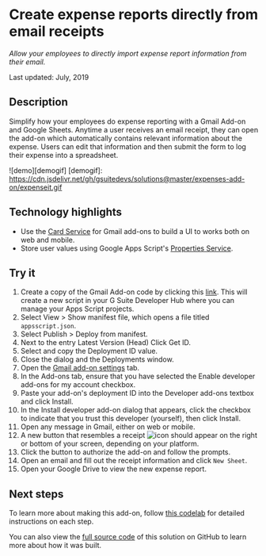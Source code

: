 # Create expense reports directly from email receipts

_Allow your employees to directly import expense report information from their email._

Last updated: July, 2019

## Description

Simplify how your employees do expense reporting with a Gmail Add-on and Google Sheets. Anytime a
user receives an email receipt, they can open the add-on which automatically contains relevant 
information about the expense. Users can edit that information and then submit the form to log 
their expense into a spreadsheet.

![demo][demogif]
[demogif]: https://cdn.jsdelivr.net/gh/gsuitedevs/solutions@master/expenses-add-on/expenseit.gif

## Technology highlights

- Use the [Card Service][cardservice] for Gmail add-ons to build a UI to works both on web and
mobile. 
- Store user values using Google Apps Script's [Properties Service][propertiesservice].

[cardservice]: https://developers.google.com/apps-script/reference/card-service/
[propertiesservice]:https://developers.google.com/apps-script/reference/properties/

## Try it

1. Create a copy of the Gmail Add-on code by clicking this [link][code]. This will create a new 
script in your G Suite Developer Hub where you can manage your Apps Script projects. 
1. Select View > Show manifest file, which opens a file titled `appsscript.json`.
1. Select Publish > Deploy from manifest.
1. Next to the entry Latest Version (Head) Click Get ID.
1. Select and copy the Deployment ID value.
1. Close the dialog and the Deployments window.
1. Open the [Gmail add-on settings][settings] tab.
1. In the Add-ons tab, ensure that you have selected the Enable developer add-ons for my account checkbox.
1. Paste your add-on's deployment ID into the Developer add-ons textbox and click Install.
1. In the Install developer add-on dialog that appears, click the checkbox to
indicate that you trust this developer (yourself), then click Install.
1. Open any message in Gmail, either on web or mobile.
1. A new button that resembles a receipt ![icon] should appear on the right or bottom of your screen, depending on your platform.
1. Click the button to authorize the add-on and follow the prompts.
1. Open an email and fill out the receipt information and click `New Sheet`.
1. Open your Google Drive to view the new expense report. 

[code]: https://script.google.com/d/12PB96o6hZfb5NKBSFJQ2dOtzfMnr-nRPCOnRUyfFbdmeR23qFQILF67q/copy
[settings]: https://mail.google.com/mail/u/0/#settings/addons
[icon]: https://cdn.jsdelivr.net/gh/gsuitedevs/solutions@master/expenses-add-on/receipt-icon.png

## Next steps

To learn more about making this add-on, follow [this codelab][codelab] for detailed instructions on
each step.

You can also view the [full source code][github] of this solution on GitHub to
learn more about how it was built.

[codelab]: https://codelabs.developers.google.com/codelabs/gmail-add-ons/
[github]: https://github.com/googlecodelabs/gmail-add-ons/tree/master/Full-application
